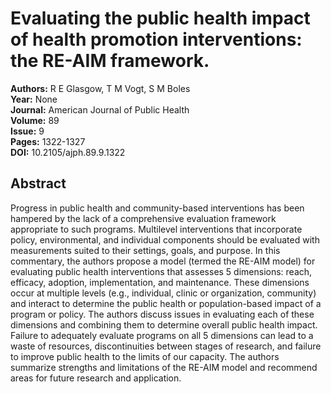 # Evaluating the public health impact of health promotion interventions: the RE-AIM framework.

**Authors:** R E Glasgow, T M Vogt, S M Boles  
**Year:** None  
**Journal:** American Journal of Public Health  
**Volume:** 89  
**Issue:** 9  
**Pages:** 1322-1327  
**DOI:** 10.2105/ajph.89.9.1322  

## Abstract
Progress in public health and community-based interventions has been hampered by the lack of a comprehensive evaluation framework appropriate to such programs. Multilevel interventions that incorporate policy, environmental, and individual components should be evaluated with measurements suited to their settings, goals, and purpose. In this commentary, the authors propose a model (termed the RE-AIM model) for evaluating public health interventions that assesses 5 dimensions: reach, efficacy, adoption, implementation, and maintenance. These dimensions occur at multiple levels (e.g., individual, clinic or organization, community) and interact to determine the public health or population-based impact of a program or policy. The authors discuss issues in evaluating each of these dimensions and combining them to determine overall public health impact. Failure to adequately evaluate programs on all 5 dimensions can lead to a waste of resources, discontinuities between stages of research, and failure to improve public health to the limits of our capacity. The authors summarize strengths and limitations of the RE-AIM model and recommend areas for future research and application.

